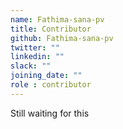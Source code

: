 ```yaml
---
name: Fathima-sana-pv
title: Contributor
github: Fathima-sana-pv
twitter: ""
linkedin: ""
slack: ""
joining_date: ""
role : contributor
---
```


Still waiting for this

